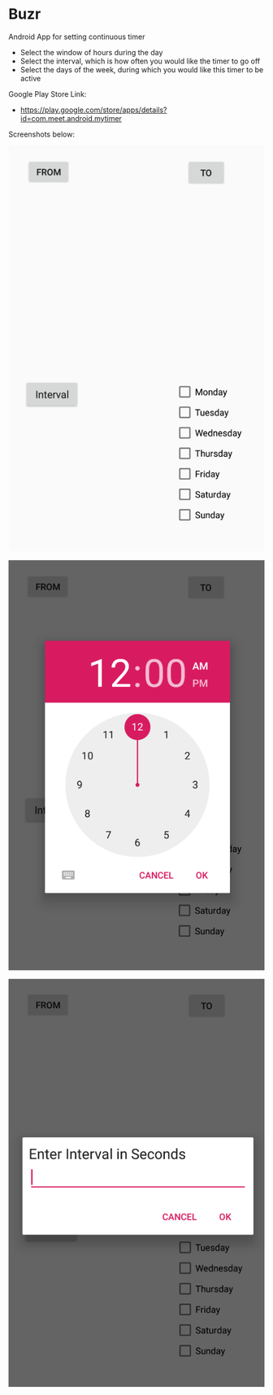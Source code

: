 # Buzr
Android App for setting continuous timer
 - Select the window of hours during the day
 - Select the interval, which is how often you would like the timer to go off
 - Select the days of the week, during which you would like this timer to be active
 
 
 Google Play Store Link:
 - https://play.google.com/store/apps/details?id=com.meet.android.mytimer
 
 Screenshots below: 

![1](https://github.com/pandyama/Buzr/blob/master/Capture.PNG)

![2](https://github.com/pandyama/Buzr/blob/master/Capture2.PNG)

![3](https://github.com/pandyama/Buzr/blob/master/Capture3.PNG)
